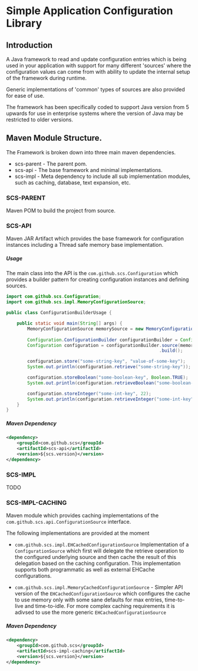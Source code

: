 # Simple Application Configuration Library

## Introduction

A Java framework to read and update configuration entries which is being used in your application with support for 
many different 'sources' where the configuration values can come from with ability to update the internal setup of 
the framework during runtime. 

Generic implementations of 'common' types of sources are also provided for ease of use.

The framework has been specifically coded to support Java version from 5 upwards for use in 
enterprise systems where the version of Java may be restricted to older versions.

## Maven Module Structure.

The Framework is broken down into three main maven dependencies.
 - scs-parent - The parent pom.
 - scs-api - The base framework and minimal implementations.
 - scs-impl - Meta dependency to include all sub implementation modules, such as caching, database, text expansion, etc.
 
### SCS-PARENT
Maven POM to build the project from source.
 
### SCS-API
Maven JAR Artifact which provides the base framework for configuration instances including a
Thread safe memory base implementation.

##### Usage
The main class into the API is the ```com.github.scs.Configuration``` which provides a builder 
pattern for creating configuration instances and defining sources.

```java
import com.github.scs.Configuration;
import com.github.scs.impl.MemoryConfigurationSource;

public class ConfigurationBuilderUsage {

    public static void main(String[] args) {
        MemoryConfigurationSource memorySource = new MemoryConfigurationSource();
        
        Configuration.ConfigurationBuilder configurationBuilder = Configuration.builder();
        Configuration configuration = configurationBuilder.source(memorySource)
                                                          .build();

        configuration.store("some-string-key", "value-of-some-key");
        System.out.println(configuration.retrieve("some-string-key"));

        configuration.storeBoolean("some-boolean-key", Boolean.TRUE);
        System.out.println(configuration.retrieveBoolean("some-boolean-key"));

        configuration.storeInteger("some-int-key", 22);
        System.out.println(configuration.retrieveInteger("some-int-key"));
    }
}
```

##### Maven Dependency
```xml
<dependency>
    <groupId>com.github.scs</groupId>
    <artifactId>scs-api</artifactId>
    <version>${scs.version}</version>
</dependency>
```

### SCS-IMPL
TODO

### SCS-IMPL-CACHING
Maven module which provides caching implementations of the ```com.github.scs.api.ConfigurationSource```  interface.

The following implementations are provided at the moment

 - ```com.github.scs.impl.EHCachedConfigurationSource``` Implementation of a ```ConfigurationSource``` which first will 
   delegate the retrieve operation to the configured underlying source and then cache the result of this delegation 
   based on the caching configuration. This implementation supports both programmatic as well as external EHCache 
   configurations.
 
 - ```com.github.scs.impl.MemoryCachedConfigurationSource``` - Simpler API version of the 
   ```EHCachedConfigurationSource``` which configures the cache to use memory only with some sane defaults for max 
   entries, time-to-live and time-to-idle. For more complex caching requirements it is adivsed to use the more generic
   ```EHCachedConfigurationSource```
 
 ##### Maven Dependency
 ```xml
 <dependency>
     <groupId>com.github.scs</groupId>
     <artifactId>scs-impl-caching</artifactId>
     <version>${scs.version}</version>
 </dependency>
 ```